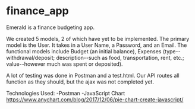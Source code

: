 # finance_app

Emerald is a finance budgeting app.  


We created 5 models, 2 of which have yet to be implemented.  The primary model is the User.  It takes in a User Name, a Password, and an Email.  The functional models include Budget (an initial balance), Expenses (type--withdrawal/deposit; description--such as food, transportation, rent, etc.; value--however much was spent or deposited).

A lot of testing was done in Postman and a test.html.  Our API routes all function as they should, but the ajax was not completed yet.

Technologies Used: 
        -Postman
        -JavaScript Chart https://www.anychart.com/blog/2017/12/06/pie-chart-create-javascript/

